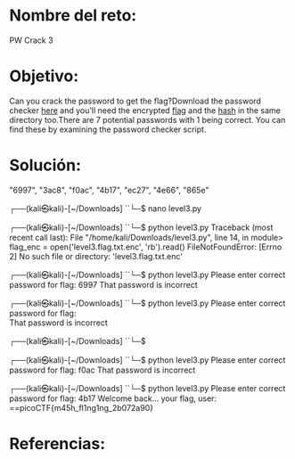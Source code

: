 # Nombre del reto:
PW Crack 3

# Objetivo:
Can you crack the password to get the flag?Download the password checker [here](https://artifacts.picoctf.net/c/23/level3.py) and you'll need the encrypted [flag](https://artifacts.picoctf.net/c/23/level3.flag.txt.enc) and the [hash](https://artifacts.picoctf.net/c/23/level3.hash.bin) in the same directory too.There are 7 potential passwords with 1 being correct. You can find these by examining the password checker script.
# Solución:
"6997", "3ac8", "f0ac", "4b17", "ec27", "4e66", "865e"

                                                                             
┌──(kali㉿kali)-[~/Downloads]
``└─$ nano level3.py 
                                                                             
┌──(kali㉿kali)-[~/Downloads]
``└─$ python level3.py 
Traceback (most recent call last):
  File "/home/kali/Downloads/level3.py", line 14, in module>
    flag_enc = open('level3.flag.txt.enc', 'rb').read()
FileNotFoundError: [Errno 2] No such file or directory: 'level3.flag.txt.enc'
                                                                             
┌──(kali㉿kali)-[~/Downloads]
``└─$ python level3.py
Please enter correct password for flag: 6997
That password is incorrect
                                                                             
┌──(kali㉿kali)-[~/Downloads]
``└─$ python level3.py
Please enter correct password for flag:  
That password is incorrect
                                                                             
┌──(kali㉿kali)-[~/Downloads]
``└─$ 
                                                                             
┌──(kali㉿kali)-[~/Downloads]
``└─$ python level3.py
Please enter correct password for flag: f0ac
That password is incorrect
                                                                             
┌──(kali㉿kali)-[~/Downloads]
``└─$ python level3.py
Please enter correct password for flag: 4b17
Welcome back... your flag, user:
==picoCTF{m45h_fl1ng1ng_2b072a90}

# Referencias: